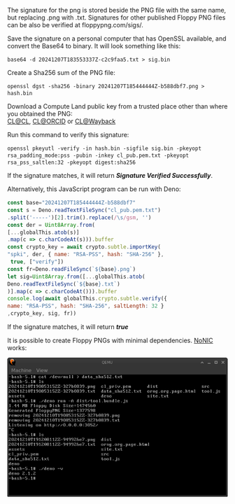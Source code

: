 The signature for the png is stored beside the PNG file with the same name, but replacing .png with .txt.  Signatures for other published Floppy PNG files can be also be verified at floppypng.com/sigs/<domain name>.

Save the signature on a personal computer that has OpenSSL available, and convert the Base64 to binary.  It will look something like this:

```plaintext
base64 -d 20241207T183553337Z-c2c9faa5.txt > sig.bin
```

Create a Sha256 sum of the PNG file:

```plaintext
openssl dgst -sha256 -binary 20241207T185444444Z-b588dbf7.png > hash.bin
```
Download a Compute Land public key from a trusted place other than where you obtained the PNG:   
[CL@CL](https://compute.land/cl_pub.pem.txt "Compute Land Public key"), [CL@ORCID](https://orcid.org/0009-0001-4480-7776 "ORCID") or [CL@Wayback](https://web.archive.org/web/20240220010505/orng.org/cl_pub.pem.txt "Wayback Machine copy of Compute Land Public key")


Run this command to verify this signature:
```plaintext
openssl pkeyutl -verify -in hash.bin -sigfile sig.bin -pkeyopt rsa_padding_mode:pss -pubin -inkey cl_pub.pem.txt -pkeyopt rsa_pss_saltlen:32 -pkeyopt digest:sha256
```

If the signature matches, it will return ***Signature Verified Successfully***.

Alternatively, this JavaScript program can be run with Deno:

```javascript
const base="20241207T185444444Z-b588dbf7"
const s = Deno.readTextFileSync("cl_pub.pem.txt")
.split('-----')[2].trim().replace(/\s/gsm, '')
const der = Uint8Array.from(
[...globalThis.atob(s)]
.map(c => c.charCodeAt(s))).buffer
const crypto_key = await crypto.subtle.importKey(
"spki", der, { name: "RSA-PSS", hash: "SHA-256" },
 true, ["verify"])
const fr=Deno.readFileSync(`${base}.png`)
let sig=Uint8Array.from([...globalThis.atob(
Deno.readTextFileSync(`${base}.txt`)
)].map(c => c.charCodeAt())).buffer
console.log(await globalThis.crypto.subtle.verify({
name: "RSA-PSS", hash: "SHA-256", saltLength: 32 }
,crypto_key, sig, fr))
```
If the signature matches, it will return ***true***

It is possible to create Floppy PNGs with minimal dependencies.  [NoNIC](https://github.com/acodrst/nonic) works:

![](nonic.png)
